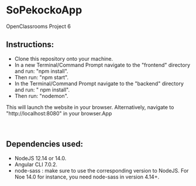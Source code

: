 # SoPekockoApp
OpenClassrooms Project 6

## Instructions:
- Clone this repository onto your machine.
- In a new Terminal/Command Prompt navigate to the "frontend" directory and run: "npm install". 
- Then run: "npm start".
- In the Terminal/Command Prompt navigate to the "backend" directory and run: " npm install".
- Then run: "nodemon".

This will launch the website in your browser.
Alternatively, navigate to "http://localhost:8080" in your browser.App
<br>
<br>
<br>
## Dependencies used:
- NodeJS 12.14 or 14.0.
- Angular CLI 7.0.2.
- node-sass : make sure to use the corresponding version to NodeJS. For Noe 14.0 for instance, you need node-sass in version 4.14+.
